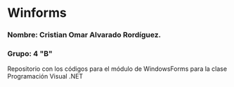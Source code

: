 # Winforms
### Nombre: Cristian Omar Alvarado Rordíguez.
### Grupo: 4 "B"

Repositorio con los códigos para el módulo de WindowsForms para la clase Programación Visual .NET
